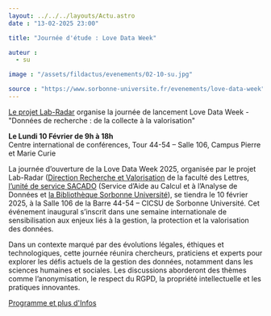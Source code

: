 ```yaml
---
layout: ../../../layouts/Actu.astro
date : "13-02-2025 23:00"

title: "Journée d'étude : Love Data Week"

auteur :
  - su

image : "/assets/fildactus/evenements/02-10-su.jpg"

source : "https://www.sorbonne-universite.fr/evenements/love-data-week"
---
```


[Le projet Lab-Radar](https://labrador.sorbonne-universite.fr/node/148) organise la journée de lancement Love Data Week - "Données de recherche : de la collecte à la valorisation"

__Le Lundi 10 Février de 9h à 18h__  
Centre international de conférences, Tour 44-54 – Salle 106, Campus Pierre et Marie Curie  

La journée d’ouverture de la Love Data Week 2025, organisée par le projet Lab-Radar ([Direction Recherche et Valorisation](https://lettres.sorbonne-universite.fr/faculte-des-lettres/organisation-et-services/directions-et-services) de la faculté des Lettres, [l’unité de service SACADO](https://sacado.sorbonne-universite.fr/fr/) (Service d’Aide au Calcul et à l’Analyse de Données et [la Bibliothèque Sorbonne Université](https://lettres.sorbonne-universite.fr/bibliotheque-de-michelet)), se tiendra le 10 février 2025, à la Salle 106 de la Barre 44-54 – CICSU de Sorbonne Université. Cet événement inaugural s’inscrit dans une semaine internationale de sensibilisation aux enjeux liés à la gestion, la protection et la valorisation des données. 

Dans un contexte marqué par des évolutions légales, éthiques et technologiques, cette journée réunira chercheurs, praticiens et experts pour explorer les défis actuels de la gestion des données, notamment dans les sciences humaines et sociales. Les discussions aborderont des thèmes comme l’anonymisation, le respect du RGPD, la propriété intellectuelle et les pratiques innovantes.

[Programme et plus d'Infos](https://www.sorbonne-universite.fr/evenements/love-data-week)